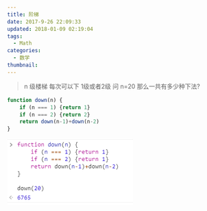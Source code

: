 ```yaml
---
title: 阶梯
date: 2017-9-26 22:09:33
updated: 2018-01-09 02:19:04
tags: 
  - Math
categories:
  - 数学
thumbnail:
---
```

>n 级楼梯 每次可以下 1级或者2级  问 n=20 那么一共有多少种下法?


```javascript
function down(n) {
    if (n === 1) {return 1}
    if (n === 2) {return 2}
    return down(n-1)+down(n-2)
}
```

![](https://raw.githubusercontent.com/gl09025/image_respository/master/2017%E5%B9%B49%E6%9C%8826%E6%97%A5/%E9%98%B6%E6%A2%AF/%E9%98%B6%E6%A2%AFchrome%E6%88%AA%E5%9B%BE.png)